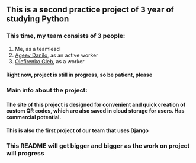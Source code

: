 ## This is a second practice project of 3 year of studying Python
### This time, my team consists of 3 people:
1. Me, as a teamlead
2. [Ageev Danilo](https://github.com/Ageev-Danilo/QR-Code-Generator/tree/main), as an active worker
3. [Olefirenko Gleb](https://example.com), as a worker
#### Right now, project is still in progress, so be patient, please
### Main info about the project:
#### The site of this project is designed for convenient and quick creation of custom QR codes, which are also saved in cloud storage for users. Has commercial potential.
#### This is also the first project of our team that uses Django 
### This README will get bigger and bigger as the work on project will progress